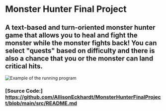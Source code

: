 # Monster Hunter Final Project
## A text-based and turn-oriented monster hunter game that allows you to heal and fight the monster while the monster fights back! You can select "quests" based on difficulty and there is also a chance that you or the monster can land critical hits.

![Example of the running program](https://user-images.githubusercontent.com/81187521/119431064-23cfb880-bccf-11eb-9874-a2682d0cd876.png)


### [Source Code:] https://github.com/AllisonEckhardt/MonsterHunterFinalProject/blob/main/src/README.md

